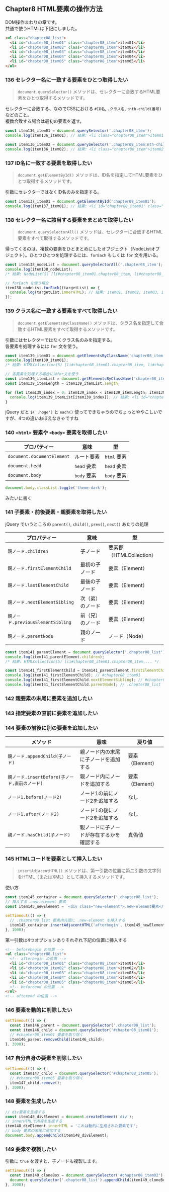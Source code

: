 ## Chapter8 HTML要素の操作方法

DOM操作まわりの章です。  
共通で使うHTMLは下記にしました。

```html
<ul class="chapter08_list">
  <li id="chapter08_item01" class="chapter08_item">item01</li>
  <li id="chapter08_item02" class="chapter08_item">item02</li>
  <li id="chapter08_item03" class="chapter08_item">item03</li>
  <li id="chapter08_item04" class="chapter08_item">item04</li>
  <li id="chapter08_item05" class="chapter08_item">item05</li>
</ul>
```

### 136 セレクター名に一致する要素をひとつ取得したい

> `document.querySelector()` メソッドは、セレクターに合致するHTML要素をひとつ取得するメソッドです。

セレクターに合致する、なのでCSSにおける `#ID名`, `.クラス名`, `:nth-child(番号)` などのこと。  
複数合致する場合は最初の要素を返す。

```javascript
const item136_item01 = document.querySelector('.chapter08_item');
console.log(item136_item01); // 結果: <li class="chapter08_item">item01</li>

const item136_item02 = document.querySelector('.chapter08_item:nth-child(2)');
console.log(item136_item02); // 結果: <li class="chapter08_item">item02</li>
```

### 137 ID名に一致する要素を取得したい

> `document.getElementById()` メソッドは、ID名を指定してHTML要素をひとつ取得するメソッドです。

引数にセレクターではなくID名のみを指定する。

```javascript
const item137_item01 = document.getElementById('chapter08_item01');
console.log(item137_item01); // 結果: <li id="chapter08_item01" class="chapter08_item">item01</li>
```

### 138 セレクター名に該当する要素をまとめて取得したい

> `document.querySelectorAll()` メソッドは、セレクターに合致するHTML要素をすべて取得するメソッドです。

帰ってくるのは、複数の要素をひとまとめにしたオブジェクト（NodeListオブジェクト）。ひとつひとつを処理するには、`forEach` もしくは `for` 文を用いる。

```javascript
const item138_nodeList = document.querySelectorAll('.chapter08_item');
console.log(item138_nodeList);
/* 結果: NodeList(5) [li#chapter08_item01.chapter08_item, li#chapter08_item02.chapter08_item, li#chapter08_item03.chapter08_item, li#chapter08_item04.chapter08_item, li#chapter08_item05.chapter08_item] */

// forEach を使う場合
item138_nodeList.forEach((targetList) => {
  console.log(targetList.innerHTML); // 結果: item01, item02, item03, item04, item05
});
```

### 139 クラス名に一致する要素をすべて取得したい

> `document.getElementsByClassName()` メソッドは、クラス名を指定して合致するHTML要素をすべて取得するメソッドです。

引数にはセレクターではなくクラス名のみを指定する。  
各要素を処理するには `for` 文を使う。

```javascript
const item139_item01 = document.getElementsByClassName('chapter08_item');
console.log(item139_item01);
/* 結果: HTMLCollection(5) [li#chapter08_item01.chapter08_item, li#chapter08_item02.chapter08_item, li#chapter08_item03.chapter08_item, li#chapter08_item04.chapter08_item, li#chapter08_item05.chapter08_item, chapter08_item01: li#chapter08_item01.chapter08_item, chapter08_item02: li#chapter08_item02.chapter08_item, chapter08_item03: li#chapter08_item03.chapter08_item, chapter08_item04: li#chapter08_item04.chapter08_item, chapter08_item05: li#chapter08_item05.chapter08_item] */

// 各要素を処理する場合にはfor文を使う
const item139_itemList = document.getElementsByClassName('chapter08_item');
const item139_itemLength = item139_itemList.length;

for (let item139_index = 0; item139_index < item139_itemLength; item139_index++) {
  console.log(item139_itemList[item139_index]); // 結果: <li id="chapter08_item01" class="chapter08_item">item01</li> ...
}
```

jQuery だと `$('.hoge')` と `each()` 使ってできちゃうのでちょっとややこしいですが、4つの違いおぼえなきゃですね

### 140 `<html>` 要素や `<body>` 要素を取得したい

| プロパティー               | 意味        | 型          |
| -------------------------- | ----------- | ----------- |
| `document.documentElement` | ルート要素  | `html` 要素 |
| `document.head`            | `head` 要素 | `head` 要素 |
| `document.body`            | `body` 要素 | `body` 要素 |

```javascript
document.body.classList.toggle('theme-dark');
```

みたいに書く

### 141 子要素・前後要素・親要素を取得したい

jQuery でいうところの `parent()`,  `child()`,  `prev()`,  `next()` あたりの処理

| プロパティー                      | 意味             | 型                       |
| --------------------------------- | ---------------- | ------------------------ |
| `親ノード.children`               | 子ノード         | 要素郡（HTMLCollection） |
| `親ノード.firstElementChild`      | 最初の子ノード   | 要素（Element）          |
| `親ノード.lastElementChild`       | 最後の子ノード   | 要素（Element）          |
| `親ノード.nextElementSibling`     | 次（弟）のノード | 要素（Element）          |
| `親ノード.previousElementSibling` | 前（兄）のノード | 要素（Element）          |
| `親ノード.parentNode`             | 親のノード       | ノード（Node）           |

```javascript
const item141_parentElement = document.querySelector('.chapter08_list');
console.log(item141_parentElement.children);
/* 結果: HTMLCollection(5) [li#chapter08_item01.chapter08_item,... */

const item141_firstElementChild = item141_parentElement.firstElementChild;
console.log(item141_firstElementChild); // #chapter08_item01
console.log(item141_firstElementChild.nextElementSibling); // #chapter08_item02
console.log(item141_firstElementChild.parentNode); // .chapter08_list
```

### 142 親要素の末尾に要素を追加したい

### 143 指定要素の直前に要素を追加したい

### 144 要素の前後に別の要素を追加したい

| メソッド                                       | 意味                                     | 戻り値          |
| ---------------------------------------------- | ---------------------------------------- | --------------- |
| `親ノード.appendChild(子ノード)`               | 親ノード内の末尾に子ノードを追加する     | 要素（Element） |
| `親ノード.insertBefore(子ノード,直前のノード)` | 親ノード内にノードを追加する             | 要素（Element） |
| `ノード1.before(ノード2)`                      | ノード1の前にノード2を追加する           | なし            |
| `ノード1.after(ノード2)`                       | ノード1の後にノード2を追加する           | なし            |
| `親ノード.hasChild(子ノード)`                  | 親ノードに子ノードが存在するかを確認する | 真偽値          |

### 145 HTMLコードを要素として挿入したい

> `insertAdjacentHTML()` メソッドは、第一引数の位置に第二引数の文字列をHTML（またはXML）として挿入するメソッドです。

使い方

```javascript
const item145_container = document.querySelector('.chapter08_list');
// 挿入する .new-element 要素
const item145_newElement = `<div class="new-element">.new-element要素</div>`;

setTimeout(() => {
  // .chapter08_list 要素内先頭に .new-element を挿入する
  item145_container.insertAdjacentHTML('afterbegin', item145_newElement);
}, 1000);
```

第一引数は4つオプションありそれぞれ下記の位置に挿入する

```html
<!-- beforebegin の位置 -->
<ul class="chapter08_list">
  <!-- afterbegin の位置 -->
  <li id="chapter08_item01" class="chapter08_item">item01</li>
  <li id="chapter08_item02" class="chapter08_item">item02</li>
  <li id="chapter08_item03" class="chapter08_item">item03</li>
  <li id="chapter08_item04" class="chapter08_item">item04</li>
  <li id="chapter08_item05" class="chapter08_item">item05</li>
  <!-- beforeend の位置 -->
</ul>
<!-- afterend の位置 -->
```

### 146 要素を動的に削除したい

```javascript
setTimeout(() => {
  const item146_parent = document.querySelector('.chapter08_list');
  const item146_child = document.querySelector('#chapter08_item01');
  // #chapter08_item01 要素を取り除く
  item146_parent.removeChild(item146_child);
}, 3000);
```

### 147 自分自身の要素を削除したい

```javascript
setTimeout(() => {
  const item147_child = document.querySelector('#chapter08_item05');
  // #chapter08_item05 要素を取り除く
  item147_child.remove();
}, 3000);
```

### 148 要素を生成したい

```javascript
// div要素を生成する
const item148_divElement = document.createElement('div');
// innerHTMLで内容を生成する
item148_divElement.innerHTML = 'これは動的に生成された要素です';
// body 要素の末尾に追加する
document.body.appendChild(item148_divElement);
```

### 149 要素を複製したい

引数に `true` を渡すと、子ノードも複製します。

```javascript
setTimeout(() => {
  const item149_cloneBox = document.querySelector('#chapter08_item02').cloneNode(true);
  document.querySelector('.chapter08_list').appendChild(item149_cloneBox);
}, 3000);
```

